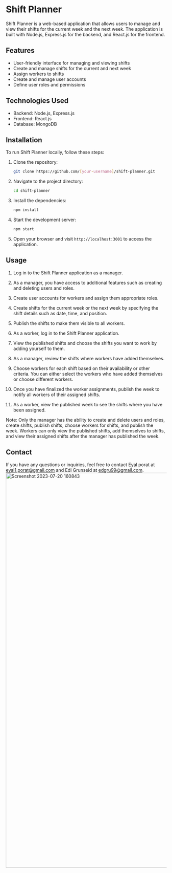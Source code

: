 # Shift Planner

Shift Planner is a web-based application that allows users to manage and view their shifts for the current week and the next week. The application is built with Node.js, Express.js for the backend, and React.js for the frontend.

## Features

- User-friendly interface for managing and viewing shifts
- Create and manage shifts for the current and next week
- Assign workers to shifts
- Create and manage user accounts
- Define user roles and permissions

## Technologies Used

- Backend: Node.js, Express.js
- Frontend: React.js
- Database: MongoDB

## Installation

To run Shift Planner locally, follow these steps:

1. Clone the repository:

   ```bash
   git clone https://github.com/[your-username]/shift-planner.git
   ```

2. Navigate to the project directory:

   ```bash
   cd shift-planner
   ```

3. Install the dependencies:

   ```bash
   npm install
   ```

4. Start the development server:

   ```bash
   npm start
   ```

5. Open your browser and visit `http://localhost:3001` to access the application.

## Usage

1. Log in to the Shift Planner application as a manager.

2. As a manager, you have access to additional features such as creating and deleting users and roles.

3. Create user accounts for workers and assign them appropriate roles.

4. Create shifts for the current week or the next week by specifying the shift details such as date, time, and position.

5. Publish the shifts to make them visible to all workers.

6. As a worker, log in to the Shift Planner application.

7. View the published shifts and choose the shifts you want to work by adding yourself to them.

8. As a manager, review the shifts where workers have added themselves.

9. Choose workers for each shift based on their availability or other criteria. You can either select the workers who have added themselves or choose different workers.

10. Once you have finalized the worker assignments, publish the week to notify all workers of their assigned shifts.

11. As a worker, view the published week to see the shifts where you have been assigned.

Note: Only the manager has the ability to create and delete users and roles, create shifts, publish shifts, choose workers for shifts, and publish the week. Workers can only view the published shifts, add themselves to shifts, and view their assigned shifts after the manager has published the week.

## Contact

If you have any questions or inquiries, feel free to contact Eyal porat at eyal1.porat@gmail.com and Edi Grunseid at edgru99@gmail.com.
<img width="1235" alt="Screenshot 2023-07-20 160843" src="https://github.com/PoratEyal/Shift-Planner/assets/134833213/a40a300a-d900-48c9-9f87-29847fd28d93">

